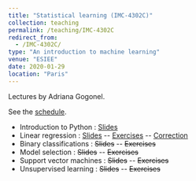 ```yaml
---
title: "Statistical learning (IMC-4302C)"
collection: teaching
permalink: /teaching/IMC-4302C
redirect_from: 
  - /IMC-4302C/
type: "An introduction to machine learning"
venue: "ESIEE"
date: 2020-01-29
location: "Paris"
---
```


Lectures by Adriana Gogonel.

See the [schedule](https://calendar.google.com/calendar/embed?src=kevin.zagalo%40esiee.fr&ctz=Europe%2FParis).

* Introduction to Python : [Slides](https://who.rocq.inria.fr/Kevin.Zagalo/docs/IMC-4302C/Lab0/Lab0-Slides.pdf)
* Linear regression : [Slides](https://who.rocq.inria.fr/Kevin.Zagalo/docs/IMC-4302C/Lab1/Lab1-Slides.pdf) -- [Exercises](https://who.rocq.inria.fr/Kevin.Zagalo/docs/IMC-4302C/Lab1/Lab1.pdf) -- [Correction](/Lab1/)
* Binary classifications : ~~Slides~~ -- ~~Exercises~~
* Model selection : ~~Slides~~ -- ~~Exercises~~
* Support vector machines : ~~Slides~~ -- ~~Exercises~~
* Unsupervised learning : ~~Slides~~ -- ~~Exercises~~
